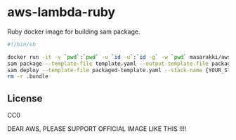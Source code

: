 # aws-lambda-ruby

Ruby docker image for building sam package.

```sh
#!/bin/sh

docker run -it -v `pwd`:`pwd` -u `id -u`:`id -g` -w `pwd` masarakki/aws-lambda-ruby bundle install --deployment
sam package --template-file template.yaml --output-template-file packaged-template.yaml --s3-bucket {YOUR_BUCKET_NAME}
sam deploy --template-file packaged-template.yaml --stack-name {YOUR_STACK_NAME} --capabilities CAPABILITY_IAM
rm -r .bundle

```

## License

CC0

DEAR AWS, PLEASE SUPPORT OFFICIAL IMAGE LIKE THIS !!!!
